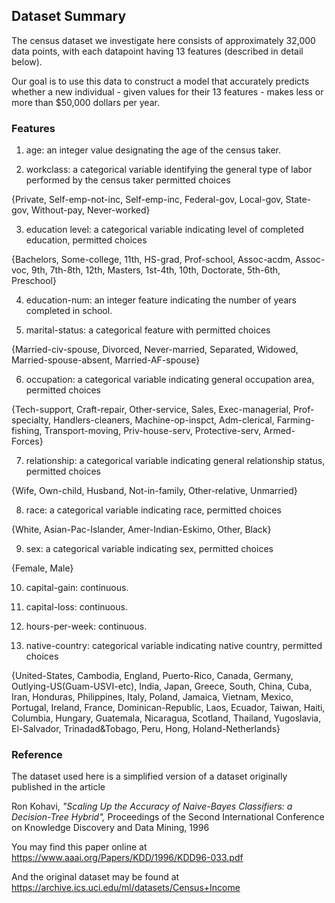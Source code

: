 ## Dataset Summary

The census dataset we investigate here consists of approximately 32,000 data points, with each datapoint having 13 features (described in detail below). 

Our goal is to use this data to construct a model that accurately predicts whether a new individual - given values for their 13 features - makes less or more than \$50,000 dollars per year. 

### Features
1.  age: an integer value designating the age of the census taker. 

2.  workclass: a categorical variable identifying the general type of labor performed by the census taker permitted choices 

{Private, Self-emp-not-inc, Self-emp-inc, Federal-gov, Local-gov, State-gov, Without-pay, Never-worked}

3.  education level: a categorical variable indicating level of completed education, permitted choices

{Bachelors, Some-college, 11th, HS-grad, Prof-school, Assoc-acdm, Assoc-voc, 9th, 7th-8th, 12th, Masters, 1st-4th, 10th, Doctorate, 5th-6th, Preschool}

4.  education-num: an integer feature indicating the number of years completed in school. 

5.  marital-status: a categorical feature with permitted choices 

{Married-civ-spouse, Divorced, Never-married, Separated, Widowed, Married-spouse-absent, Married-AF-spouse} 

6.  occupation: a categorical variable indicating general occupation area, permitted choices 

{Tech-support, Craft-repair, Other-service, Sales, Exec-managerial, Prof-specialty, Handlers-cleaners, Machine-op-inspct, Adm-clerical, Farming-fishing, Transport-moving, Priv-house-serv, Protective-serv, Armed-Forces}

7.  relationship: a categorical variable indicating general relationship status, permitted choices 

{Wife, Own-child, Husband, Not-in-family, Other-relative, Unmarried}

8.  race: a categorical variable indicating race, permitted choices 

{White, Asian-Pac-Islander, Amer-Indian-Eskimo, Other, Black} 

9.  sex: a categorical variable indicating sex, permitted choices 

{Female, Male} 

10.  capital-gain: continuous. 

11.  capital-loss: continuous. 

12.  hours-per-week: continuous. 

13.  native-country: categorical variable indicating native country, permitted choices

{United-States, Cambodia, England, Puerto-Rico, Canada, Germany, Outlying-US(Guam-USVI-etc), India, Japan, Greece, South, China, Cuba, Iran, Honduras, Philippines, Italy, Poland, Jamaica, Vietnam, Mexico, Portugal, Ireland, France, Dominican-Republic, Laos, Ecuador, Taiwan, Haiti, Columbia, Hungary, Guatemala, Nicaragua, Scotland, Thailand, Yugoslavia, El-Salvador, Trinadad&Tobago, Peru, Hong, Holand-Netherlands}

### Reference
The dataset used here is a simplified version of a dataset originally published in the article

Ron Kohavi, *"Scaling Up the Accuracy of Naive-Bayes Classifiers: a Decision-Tree Hybrid",* Proceedings of the Second International Conference on Knowledge Discovery and Data Mining, 1996 

You may find this paper online at 
https://www.aaai.org/Papers/KDD/1996/KDD96-033.pdf

And the original dataset may be found at
https://archive.ics.uci.edu/ml/datasets/Census+Income